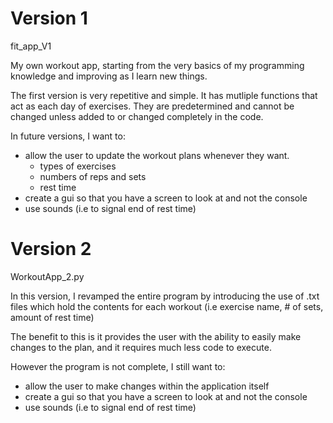 # Version 1

fit_app_V1

My own workout app, starting from the very basics of my programming knowledge and improving as I learn new things.

The first version is very repetitive and simple. It has mutliple functions that act as each day of exercises.
They are predetermined and cannot be changed unless added to or changed completely in the code.

In future versions, I want to:
  - allow the user to update the workout plans whenever they want.
    - types of exercises
    - numbers of reps and sets
    - rest time 
  - create a gui so that you have a screen to look at and not the console
  - use sounds (i.e to signal end of rest time)

# Version 2

WorkoutApp_2.py

In this version, I revamped the entire program by introducing the use of .txt files which hold the contents for each workout
(i.e exercise name, # of sets, amount of rest time)

The benefit to this is it provides the user with the ability to easily make changes to the plan, and it requires much less code to execute.

However the program is not complete, I still want to:
- allow the user to make changes within the application itself
- create a gui so that you have a screen to look at and not the console
- use sounds (i.e to signal end of rest time)
